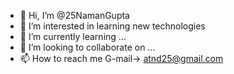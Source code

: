 - 👋 Hi, I’m @25NamanGupta
- 👀 I’m interested in learning new technologies
- 🌱 I’m currently learning ...
- 💞️ I’m looking to collaborate on ...
- 📫 How to reach me G-mail-> atnd25@gmail.com

<!---
25NamanGupta/25NamanGupta is a ✨ special ✨ repository because its `README.md` (this file) appears on your GitHub profile.
You can click the Preview link to take a look at your changes.
--->
